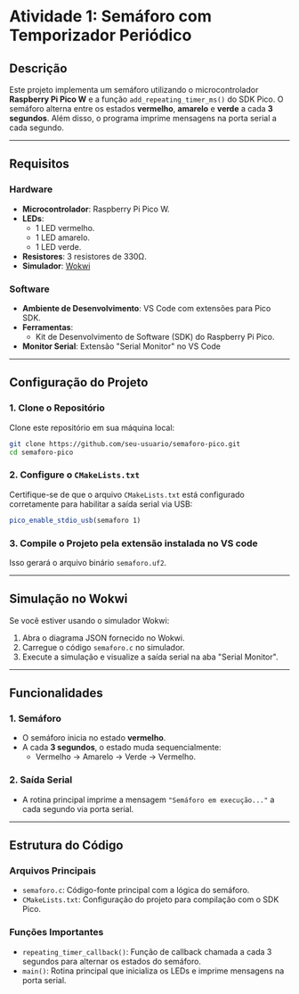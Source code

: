 

# Atividade 1: Semáforo com Temporizador Periódico

## Descrição
Este projeto implementa um semáforo utilizando o microcontrolador **Raspberry Pi Pico W** e a função `add_repeating_timer_ms()` do SDK Pico. O semáforo alterna entre os estados **vermelho**, **amarelo** e **verde** a cada **3 segundos**. Além disso, o programa imprime mensagens na porta serial a cada segundo.

---
## Requisitos

### Hardware
- **Microcontrolador**: Raspberry Pi Pico W.
- **LEDs**:
  - 1 LED vermelho.
  - 1 LED amarelo.
  - 1 LED verde.
- **Resistores**: 3 resistores de 330Ω.
- **Simulador**: [Wokwi](https://wokwi.com/)

### Software
- **Ambiente de Desenvolvimento**: VS Code com extensões para Pico SDK.
- **Ferramentas**:
  - Kit de Desenvolvimento de Software (SDK) do Raspberry Pi Pico.
- **Monitor Serial**: Extensão "Serial Monitor" no VS Code

---

## Configuração do Projeto

### 1. Clone o Repositório
Clone este repositório em sua máquina local:

```bash
git clone https://github.com/seu-usuario/semaforo-pico.git
cd semaforo-pico
```

### 2. Configure o `CMakeLists.txt`
Certifique-se de que o arquivo `CMakeLists.txt` está configurado corretamente para habilitar a saída serial via USB:

```cmake
pico_enable_stdio_usb(semaforo 1)
```

### 3. Compile o Projeto pela extensão instalada no VS code

Isso gerará o arquivo binário `semaforo.uf2`.

---

## Simulação no Wokwi

Se você estiver usando o simulador Wokwi:
1. Abra o diagrama JSON fornecido no Wokwi.
2. Carregue o código `semaforo.c` no simulador.
3. Execute a simulação e visualize a saída serial na aba "Serial Monitor".

---

## Funcionalidades

### 1. Semáforo
- O semáforo inicia no estado **vermelho**.
- A cada **3 segundos**, o estado muda sequencialmente:
  - Vermelho → Amarelo → Verde → Vermelho.

### 2. Saída Serial
- A rotina principal imprime a mensagem `"Semáforo em execução..."` a cada segundo via porta serial.

---

## Estrutura do Código

### Arquivos Principais
- `semaforo.c`: Código-fonte principal com a lógica do semáforo.
- `CMakeLists.txt`: Configuração do projeto para compilação com o SDK Pico.

### Funções Importantes
- `repeating_timer_callback()`: Função de callback chamada a cada 3 segundos para alternar os estados do semáforo.
- `main()`: Rotina principal que inicializa os LEDs e imprime mensagens na porta serial.
